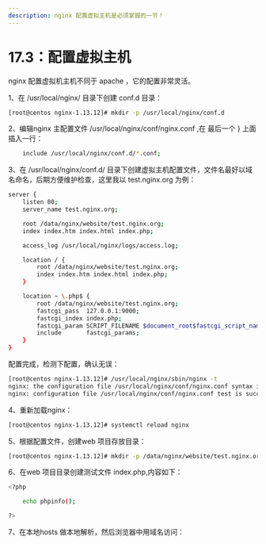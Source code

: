 ```yaml
---
description: nginx 配置虚拟主机是必须掌握的一节！
---
```


# 17.3：配置虚拟主机

nginx 配置虚拟机主机不同于 apache ，它的配置非常灵活。

1、在 /usr/local/nginx/ 目录下创建 conf.d 目录：

```bash
[root@centos nginx-1.13.12]# mkdir -p /usr/local/nginx/conf.d
```

2、编辑nginx 主配置文件 /usr/local/nginx/conf/nginx.conf ,在 最后一个 }  上面插入一行：

```bash
    include /usr/local/nginx/conf.d/*.conf;
```

3、在 /usr/local/nginx/conf.d/ 目录下创建虚拟主机配置文件，文件名最好以域名命名，后期方便维护检查，这里我以 test.nginx.org 为例：

```bash
server {
    listen 80;
    server_name test.nginx.org;

    root /data/nginx/website/test.nginx.org;
    index index.htm index.html index.php;

    access_log /usr/local/nginx/logs/access.log;

    location / {
        root /data/nginx/website/test.nginx.org;
        index index.htm index.html index.php;
    }

    location ~ \.php$ {
        root /data/nginx/website/test.nginx.org;
        fastcgi_pass  127.0.0.1:9000;
        fastcgi_index index.php;
        fastcgi_param SCRIPT_FILENAME $document_root$fastcgi_script_name;
        include       fastcgi_params;
    }
}
```

配置完成，检测下配置，确认无误：

```bash
[root@centos nginx-1.13.12]# /usr/local/nginx/sbin/nginx -t
nginx: the configuration file /usr/local/nginx/conf/nginx.conf syntax is ok
nginx: configuration file /usr/local/nginx/conf/nginx.conf test is successful
```

4、重新加载nginx：

```bash
[root@centos nginx-1.13.12]# systemctl reload nginx
```

5、根据配置文件，创建web 项目存放目录：

```bash
[root@centos nginx-1.13.12]# mkdir -p /data/nginx/website/test.nginx.org
```

6、在web 项目目录创建测试文件 index.php,内容如下：

```bash
<?php

    echo phpinfo();

?>
```

7、在本地hosts 做本地解析，然后浏览器中用域名访问：
